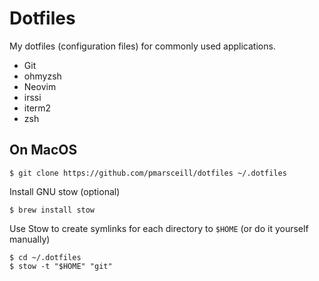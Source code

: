 # Dotfiles
My dotfiles (configuration files) for commonly used applications.

- Git
- ohmyzsh
- Neovim
- irssi
- iterm2
- zsh

## On MacOS
```
$ git clone https://github.com/pmarsceill/dotfiles ~/.dotfiles
```

Install GNU stow (optional)
```
$ brew install stow
```

Use Stow to create symlinks for each directory to `$HOME` (or do it yourself manually)
```
$ cd ~/.dotfiles
$ stow -t "$HOME" "git"
```
